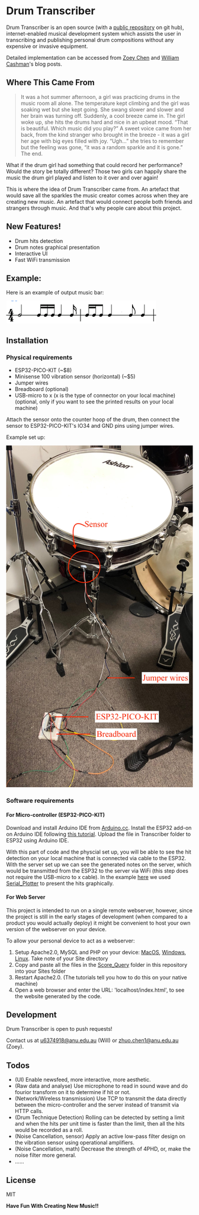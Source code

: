 # Drum Transcriber

Drum Transcriber is an open source (with a [public repository](https://github.com/Wcashman1351/Drum_Transcriber_ASC) on git hub), internet-enabled musical development system which assists the user in transcribing and publishing personal drum compositions without any expensive or invasive equipment. 

Detailed implementation can be accessed from [Zoey Chen](https://cs.anu.edu.au/courses/china-study-tour/news/#zoey-chen) and [William Cashman](https://cs.anu.edu.au/courses/china-study-tour/news/#william-cashman)'s blog posts.

## Where This Came From
> It was a hot summer afternoon, a girl was practicing drums in the music room all alone. The temperature kept climbing and the girl was soaking wet but she kept going. She swang slower and slower and her brain was turning off. Suddenly, a cool breeze came in. The girl woke up, she hits the drums hard and nice in an upbeat mood. “That is beautiful. Which music did you play?” A sweet voice came from her back, from the kind stranger who brought in the breeze - it was a girl her age with big eyes filled with joy. “Ugh…” she tries to remember but the feeling was gone, “it was a random sparkle and it is gone.” The end.

What if the drum girl had something that could record her performance? Would the story be totally different? Those two girls can happily share the music the drum girl played and listen to it over and over again!

This is where the idea of Drum Transcriber came from. An artefact that would save all the sparkles the music creator comes across when they are creating new music. An artefact that would connect people both friends and strangers through music. And that's why people care about this project.

## New Features!

  - Drum hits detection 
  - Drum notes graphical presentation
  - Interactive UI
  - Fast WiFi transmission

## Example:

Here is an example of output music bar:


![Render_Example](https://github.com/Wcashman1351/Drum_Transcriber_ASC/blob/master/assets/Render_Eg.png)

## Installation
### Physical requirements
- ESP32-PICO-KIT (~$8)
- Minisense 100 vibration sensor (horizontal) (~$5)
- Jumper wires
- Breadboard (optional)
- USB-micro to x (x is the type of connector on your local machine) (optional, only if you want to see the printed results on your local machine)

Attach the sensor onto the counter hoop of the drum, then connect the sensor to ESP32-PICO-KIT's IO34 and GND pins using jumper wires.

Example set up:

![Physical_Set_Up_Example](https://github.com/Wcashman1351/Drum_Transcriber_ASC/blob/master/assets/Phy_Set_Up.jpeg)


### Software requirements
#### For Micro-controller (ESP32-PICO-KIT)
Download and install Arduino IDE from [Arduino.cc](https://www.arduino.cc/en/main/software).
Install the ESP32 add-on on Arduino IDE following [this tutorial](https://randomnerdtutorials.com/installing-the-esp32-board-in-arduino-ide-windows-instructions/).
Upload the file in Transcriber folder to ESP32 using Arduino IDE.

With this part of code and the physcial set up, you will be able to see the hit detection on your local machine that is connected via cable to the ESP32. With the server set up we can see the generated notes on the server, which would be transmitted from the ESP32 to the server via WiFi (this step does not require the USB-micro to x cable). In the example [here](https://www.youtube.com/watch?v=5dQSTG8rNU4) we used [Serial_Plotter](https://gitlab.com/2b-a2/serial-plotter) to present the hits graphically.

#### For Web Server 
This project is intended to run on a single remote webserver, however, since the project is still in the early stages of development (when compared to a product you would actually deploy) it might be convenient to host your own version of the webserver on your device. 

To allow your personal device to act as a webserver:
1. Setup Apache2.0, MySQL and PHP on your device: [MacOS](https://websitebeaver.com/set-up-localhost-on-macos-high-sierra-apache-mysql-and-php-7-with-sslhttps), [Windows](https://www.znetlive.com/blog/how-to-install-apache-php-and-mysql-on-windows-10-machine/), [Linux](https://www.digitalocean.com/community/tutorials/how-to-install-linux-apache-mysql-php-lamp-stack-ubuntu-18-04). Take note of your Site directory
2. Copy and paste all the files in the [Score_Query](https://github.com/Wcashman1351/Drum_Transcriber_ASC/tree/master/Score_Query) folder in this repository into your Sites folder
3. Restart Apache2.0. (The tutorials tell you how to do this on your native machine)
4. Open a web browser and enter the URL: 'localhost/index.html', to see the website generated by the code.

## Development
Drum Transcriber is open to push requests! 

Contact us at u6374918@anu.edu.au (Will) or zhuo.chen1@anu.edu.au (Zoey).

## Todos

- (UI) Enable newsfeed, more interactive, more aesthetic.
- (Raw data and analyse) Use microphone to read in sound wave and do fourior transform on it to determine if hit or not.
- (Network/Wireless transmission) Use TCP to transmit the data directly between the micro-controller and the server instead of transmit via HTTP calls.
- (Drum Technique Detection) Rolling can be detected by setting a limit and when the hits per unit time is faster than the limit, then all the hits would be recorded as a roll.
- (Noise Cancellation, sensor) Apply an active low-pass filter design on the vibration sensor using operational amplifiers.
- (Noise Cancellation, math) Decrease the strength of 4PHD, or, make the noise filter more general.
- ......


License
----

MIT


**Have Fun With Creating New Music!!**

[//]: # (References)


   [William Cashman Blog Post]: <https://cs.anu.edu.au/courses/china-study-tour/news/#william-cashman>
   [Zoey Chen Blog Post]: <https://cs.anu.edu.au/courses/china-study-tour/news/#zoey-chen>
   [Serial Plotter]: <https://gitlab.com/2b-a2/serial-plotter>
   [Drum Transcriber Test]:<https://www.youtube.com/watch?v=5dQSTG8rNU4>

